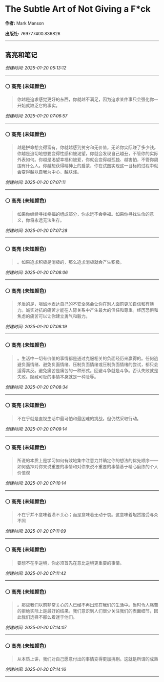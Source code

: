 # The Subtle Art of Not Giving a F*ck

**作者:** Mark Manson

**出版社:** 769777400.836826

---

## 高亮和笔记

*创建时间: 2025-01-20 05:13:12*

---

### ⚪ 高亮 (未知颜色)

> 你越是追求感觉更好的东西，你就越不满足，因为追求某件事只会强化你一开始就缺乏它的事实。

*创建时间: 2025-01-20 07:06:57*

---

### ⚪ 高亮 (未知颜色)

> 越是拼命想变得富有，你就越感到贫穷和无价值，无论你实际赚了多少钱。你越是迫切地想要变得性感和被渴望，你就会发现自己越丑，不管你的实际外表如何。你越是渴望幸福和被爱，你就会变得越孤独、越害怕，不管你周围有什么人。你越想获得精神上的启蒙，你在试图实现这一目标的过程中就会变得越以自我为中心、越肤浅。

*创建时间: 2025-01-20 07:07:11*

---

### ⚪ 高亮 (未知颜色)

> 如果你继续寻找幸福的组成部分，你永远不会幸福。如果你寻找生命的意义，你将永远无法生存。

*创建时间: 2025-01-20 07:07:28*

---

### ⚪ 高亮 (未知颜色)

> 。如果追求积极是消极的，那么追求消极就会产生积极。

*创建时间: 2025-01-20 07:08:06*

---

### ⚪ 高亮 (未知颜色)

> 矛盾的是，坦诚地表达自己的不安全感会让你在别人面前更加自信和有魅力。诚实对抗的痛苦才能在人际关系中产生最大的信任和尊重。经历恐惧和焦虑的痛苦可以让你建立勇气和毅力。

*创建时间: 2025-01-20 07:08:19*

---

### ⚪ 高亮 (未知颜色)

> 。生活中一切有价值的事情都是通过克服相关的负面经历来赢得的。任何逃避负面情绪、避免负面情绪、压制负面情绪或压制负面情绪的尝试，都只会适得其反。避免痛苦是痛苦的一种形式。回避斗争就是斗争。否认失败就是失败。隐藏可耻的事情本身就是一种耻辱。

*创建时间: 2025-01-20 07:08:34*

---

### ⚪ 高亮 (未知颜色)

> 不在乎就是直视生活中最可怕和最困难的挑战，但仍然采取行动。

*创建时间: 2025-01-20 07:09:14*

---

### ⚪ 高亮 (未知颜色)

> 所说的本质上是学习如何有效地集中注意力并确定你的想法的优先顺序——如何选择对你来说重要的事情和对你来说不重要的事情基于精心磨练的个人价值观

*创建时间: 2025-01-20 07:10:14*

---

### ⚪ 高亮 (未知颜色)

> 不在乎并不意味着漠不关心；而是意味着无动于衷。这意味着坦然接受与众不同

*创建时间: 2025-01-20 07:11:09*

---

### ⚪ 高亮 (未知颜色)

> 要想不在乎逆境，你必须首先在意比逆境更重要的事情。

*创建时间: 2025-01-20 07:11:42*

---

### ⚪ 高亮 (未知颜色)

> 。那些我们以前非常关心的人已经不再出现在我们的生活中。当时令人痛苦的拒绝实际上是最好的结果。我们意识到人们很少关注我们的表面细节，因此我们选择不那么着迷于他们。

*创建时间: 2025-01-20 07:14:07*

---

### ⚪ 高亮 (未知颜色)

> 从本质上讲，我们对自己愿意付出的事情变得更加挑剔。这就是所谓的成熟

*创建时间: 2025-01-20 07:14:16*

---

